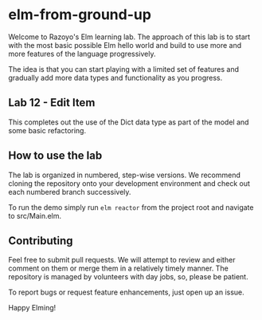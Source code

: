 # elm-from-ground-up

Welcome to Razoyo's Elm learning lab. The approach of this lab is to start with the most basic possible Elm hello world and build to use more and more features of the language progressively.

The idea is that you can start playing with a limited set of features and gradually add more data types and functionality as you progress.

## Lab 12 - Edit Item
This completes out the use of the Dict data type as part of the model and some basic refactoring.

## How to use the lab

The lab is organized in numbered, step-wise versions. We recommend cloning the repository onto your development environment and check out each numbered branch successively.

To run the demo simply run `elm reactor` from the project root and navigate to src/Main.elm.

## Contributing

Feel free to submit pull requests. We will attempt to review and either comment on them or merge them in a relatively timely manner. The repository is managed by volunteers with day jobs, so, please be patient.

To report bugs or request feature enhancements, just open up an issue.

Happy Elming!
